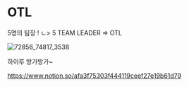 # OTL
5명의 팀장 !
ㄴ> 5 TEAM LEADER 
=> OTL


![72856_74817_3538](https://github.com/TeamOTL/OTL/assets/156181234/99fae099-a532-43bd-823b-0e38ec2224df)


하이루 방가방가~


https://www.notion.so/afa3f75303f444119ceef27e19b61d79


